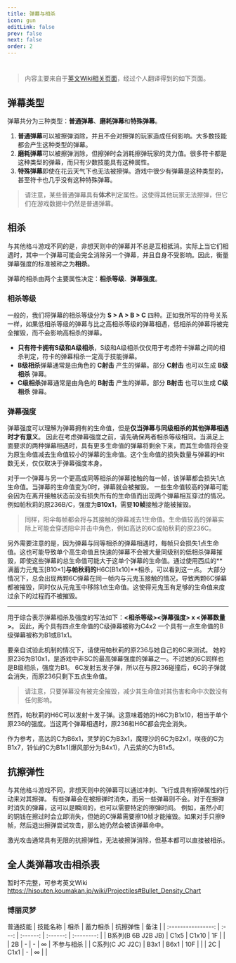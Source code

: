 ```yaml
---
title: 弹幕与相杀
icon: gun
editLink: false
prev: false
next: false
order: 2
---
```


#
>内容主要来自于[英文Wiki相关页面](https://hisouten.koumakan.jp/wiki/Projectiles#Density)，经过个人翻译得到的如下页面。
## 弹幕类型

弹幕共分为三种类型：**普通弹幕**、**磨耗弹幕**和**特殊弹幕**。

1. **普通弹幕**可以被擦弹消除，并且不会对擦弹的玩家造成任何影响。大多数技能都会产生这种类型的弹幕。
2. **磨耗弹幕**可以被擦弹消除，但擦弹时会消耗擦弹玩家的灵力值。很多符卡都是这种类型的弹幕，而只有少数技能具有这种属性。
3. **特殊弹幕**即使在花云天气下也无法被擦弹。游戏中很少有弹幕是这种类型的，甚至符卡也几乎没有这种特殊弹幕。

>请注意，某些普通弹幕具有**体术**判定属性。这使得其他玩家无法擦弹，但它们在游戏数据中仍然是普通弹幕。

## 相杀

与其他格斗游戏不同的是，非想天则中的弹幕并不总是互相抵消。实际上当它们相遇时，其中一个弹幕可能会完全消除另一个弹幕，并且自身不受影响。因此，衡量弹幕强度的标准被称之为**相杀**。

弹幕的相杀由两个主要属性决定：**相杀等级**、**弹幕强度**。

### 相杀等级

一般的，我们将弹幕的相杀等级分为 **S > A > B > C** 四种。正如我所写的符号关系一样，如果低相杀等级的弹幕与比之高相杀等级的弹幕相遇，低相杀的弹幕将被完全摧毁，而不会影响高相杀的弹幕。

- **只有符卡拥有S级和A级相杀**，S级和A级相杀仅仅用于考虑符卡弹幕之间的相杀判定，符卡的弹幕相杀一定高于技能弹幕。
- **B级相杀**弹幕通常是由角色的 **C射击** 产生的弹幕。部分 **C射击** 也可以生成 **B级相杀** 弹幕。
- **C级相杀**弹幕通常是由角色的 **B射击** 产生的弹幕。部分 **B射击** 也可以生成 **C级相杀** 弹幕。

### 弹幕强度

弹幕强度可以理解为弹幕拥有的生命值，但是**仅当弹幕与同级相杀的其他弹幕相遇时才有意义**。
因此在考虑弹幕强度之前，请先确保两者相杀等级相同。当满足上面要求的两种弹幕相遇时，具有更多生命值的弹幕将剩余下来，而其生命值将会变为原生命值减去生命值较小的弹幕的生命值。这个生命值的损失数量与弹幕的Hit数无关，仅仅取决于弹幕强度本身。

对于一个弹幕与另一个更高或同等相杀的弹幕接触的每一帧，该弹幕都会损失1点生命值。当弹幕的生命值变为0时，弹幕就会被摧毁。
一些生命值较高的弹幕可能会因为在离开接触状态前没有损失所有的生命值而出现两个弹幕相互穿过的情况。
例如帕秋莉的原236B/C，强度为**B10x1**，需要**10帧**接触才能被摧毁。
>同样，阳伞每帧都会将与其接触的弹幕减去1生命值。生命值较高的弹幕实际上可能会穿透阳伞并击中角色，例如高达的6C或帕秋莉的原236C。

另外需要注意的是，因为弹幕与同等相杀的弹幕相遇时，每帧只会损失1点生命值。这也可能导致单个高生命值且快速的弹幕不会被大量同级别的低相杀弹幕摧毁，即使这些弹幕的总生命值可能大于这单个弹幕的生命值。通过使用西瓜的**满蓄力元鬼玉[B10×1]**与帕秋莉的**H6C[B1x10]**相杀，可以看到这一点。
大部分情况下，总会出现两颗6C弹幕在同一帧内与元鬼玉接触的情况，导致两颗6C弹幕都被摧毁，同时仅从元鬼玉中移除1点生命值。这使得元鬼玉有足够的生命值来度过余下的过程而不被摧毁。

---

用于综合表示弹幕相杀及强度的写法如下：**<相杀等级><弹幕强度> x <弹幕数量>**。
因此，两个具有四点生命值的C级弹幕被称为C4x2
一个具有一点生命值的B级弹幕被称为B1或B1x1。


要亲自试验此机制的情况下，请使用帕秋莉的原236与她自己的6C来测试。
她的原236为B10x1，是游戏中非SC的最高弹幕强度的弹幕之一。不过她的6C同样也是B级相杀，强度为B1。
6C发射五发子弹，所以在与原236碰撞后，6C的子弹就会消失，而原236只剩下五点生命值。
>请注意，只要弹幕没有被完全摧毁，减少其生命值对其伤害和命中次数没有任何影响。

然而，帕秋莉的H6C可以发射十发子弹。这意味着她的H6C为B1x10，相当于单个原236的强度。当这两个弹幕相遇时，原236和H6C都会完全消失。

作为参考，高达的C为B6x1，灵梦的C为B3x1，魔理沙的6C为B2x1，咲夜的C为B1x7，铃仙的C为B1x1(爆风部分为B4x1)，八云紫的C为B1x5。


## 抗擦弹性

与其他格斗游戏不同，非想天则中的弹幕可以通过冲刺、飞行或具有擦弹属性的行动来对其擦弹。
有些弹幕会在被擦弹时消失，而另一些弹幕则不会。对于在擦弹时消失的弹幕，这可以是瞬间的，也可以需要特定的擦弹时间。
例如，虽然小町的铜钱在擦过时会立即消失，但她的C弹幕需要擦10帧才能摧毁。如果对手只擦9帧，然后退出擦弹尝试攻击，那么她仍然会被该弹幕命中。

激光攻击通常具有无限的抗擦弹性，无法被擦弹消除，但基本都可以直接被相杀。


## 全人类弹幕攻击相杀表

暂时不完整，可参考英文Wiki
https://hisouten.koumakan.jp/wiki/Projectiles#Bullet_Density_Chart


### 博丽灵梦
普通技能
|      技能名称      | 相杀  | 蓄力相杀 | 抗擦弹性 |    备注    |
| :----------------: | :---: | :------: | :------: | :--------: |
| B系列(B 6B J2B JB) | C1x5  |  C1x10   |    1F    |            |
|         2B         |   -   |    -     |    ∞    | 不参与相杀 |
|  C系列(C JC J2C)   | B3x1  |   B6x1   |   10F    |            |
|         2C         | C1x1  |    -     |    ∞    |            |
